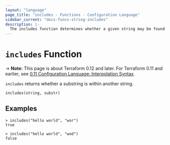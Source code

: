 ```yaml
---
layout: "language"
page_title: "includes - Functions - Configuration Language"
sidebar_current: "docs-funcs-string-includes"
description: |-
  The includes function determines whether a given string may be found within another string.
---
```


# `includes` Function

-> **Note:** This page is about Terraform 0.12 and later. For Terraform 0.11 and
earlier, see
[0.11 Configuration Language: Interpolation Syntax](../../configuration-0-11/interpolation.html).

`includes` returns whether a substring is within another string.

```hcl
includes(string, substr)
```

## Examples

```
> includes("hello world", "wor")
true
```

```
> includes("hello world", "wod")
false
```
